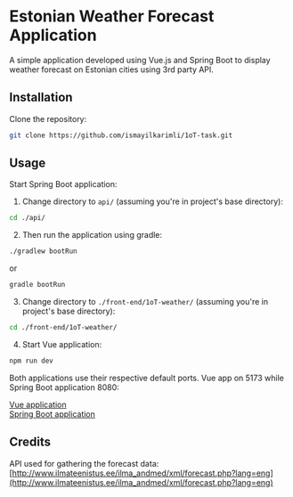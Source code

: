 # Estonian Weather Forecast Application

A simple application developed using Vue.js and Spring Boot to display weather forecast on Estonian cities using 3rd party API.

## Installation

Clone the repository:

```bash
git clone https://github.com/ismayilkarimli/1oT-task.git
```

## Usage

Start Spring Boot application:

1. Change directory to `api/` (assuming you're in project's base directory):
```bash
cd ./api/
```
2. Then run the application using gradle:
```bash
./gradlew bootRun
```
or
```bash
gradle bootRun
```
3. Change directory to `./front-end/1oT-weather/` (assuming you're in project's base directory):
```bash
cd ./front-end/1oT-weather/
```
4. Start Vue application:
```bash
npm run dev
```

Both applications use their respective default ports. Vue app on 5173 while Spring Boot application 8080:  

[Vue application](http://127.0.0.1:5173/)  
[Spring Boot application](http://127.0.0.1:8080/)

## Credits
API used for gathering the forecast data: [http://www.ilmateenistus.ee/ilma_andmed/xml/forecast.php?lang=eng](http://www.ilmateenistus.ee/ilma_andmed/xml/forecast.php?lang=eng)
